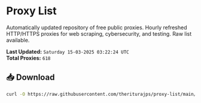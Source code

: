 # Proxy List

Automatically updated repository of free public proxies. Hourly refreshed HTTP/HTTPS proxies for web scraping, cybersecurity, and testing. Raw list available.

**Last Updated:** `Saturday 15-03-2025 03:22:24 UTC`  
**Total Proxies:** `618`

## 📥 Download
```bash
curl -O https://raw.githubusercontent.com/theriturajps/proxy-list/main/proxies.txt
